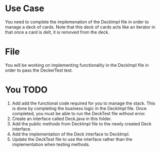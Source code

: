 # Use Case
You need to complete the implemenation of the DeckImpl file in order to manage a deck of cards.
Note that this deck of cards acts like an iterator in that once a card is delt, it is removed from the deck.

# File
You will be working on implementing functionality in the DeckImpl file in order to pass the DeckerTest test.

# You TODO

1. Add add the functional code required for you to manage the stack. This is done by completing the business logic in the DeckImpl file. Once completed, you must be able to run the DeckTest file without error.
2. Create an interface called Deck.java in this folder.
3. Add the public methods from DeckImpl file to the newly created Deck interface. 
4. Add the implementation of the Deck interface to DeckImpl.
5. Update the DeckTest file to use the interface rather than the implementation when testing methods.